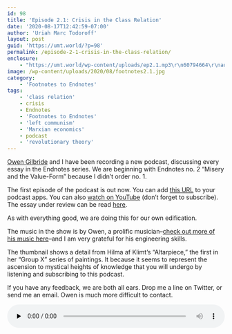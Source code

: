 ```yaml
---
id: 98
title: 'Episode 2.1: Crisis in the Class Relation'
date: '2020-08-17T12:42:59-07:00'
author: 'Uriah Marc Todoroff'
layout: post
guid: 'https://umt.world/?p=98'
permalink: /episode-2-1-crisis-in-the-class-relation/
enclosure:
    - "https://umt.world/wp-content/uploads/ep2.1.mp3\r\n60794664\r\naudio/mpeg\r\n"
image: /wp-content/uploads/2020/08/footnotes2.1.jpg
category:
    - 'Footnotes to Endnotes'
tags:
    - 'class relation'
    - crisis
    - Endnotes
    - 'Footnotes to Endnotes'
    - 'left communism'
    - 'Marxian economics'
    - podcast
    - 'revolutionary theory'
---
```


[Owen Gilbride](http://world3.tk) and I have been recording a new podcast, discussing every essay in the Endnotes series. We are beginning with Endnotes no. 2 “Misery and the Value-Form” because I didn’t order no. 1.

The first episode of the podcast is out now. You can add [this URL](https://umt.world/category/footnotes-to-endnotes/feed/) to your podcast apps. You can also [watch on YouTube](https://www.youtube.com/watch?v=bg9O4cjkUgc) (don’t forget to subscribe). The essay under review can be read [here](https://endnotes.org.uk/issues/2/en/endnotes-crisis-in-the-class-relation).

As with everything good, we are doing this for our own edification.

The music in the show is by Owen, a prolific musician–[check out more of his music here](http://world3.tk)–and I am very grateful for his engineering skills.

The thumbnail shows a detail from Hilma af Klimt’s “Altarpiece,” the first in her “Group X” series of paintings. It because it seems to represent the ascension to mystical heights of knowledge that you will undergo by listening and subscribing to this podcast.

If you have any feedback, we are both all ears. Drop me a line on Twitter, or send me an email. Owen is much more difficult to contact.

<audio class="wp-audio-shortcode" controls="controls" id="audio-98-1" preload="none" style="width: 100%;"><source src="https://umt.world/wp-content/uploads/ep2.1.mp3?_=1" type="audio/mpeg"></source><https://umt.world/wp-content/uploads/ep2.1.mp3></audio>
